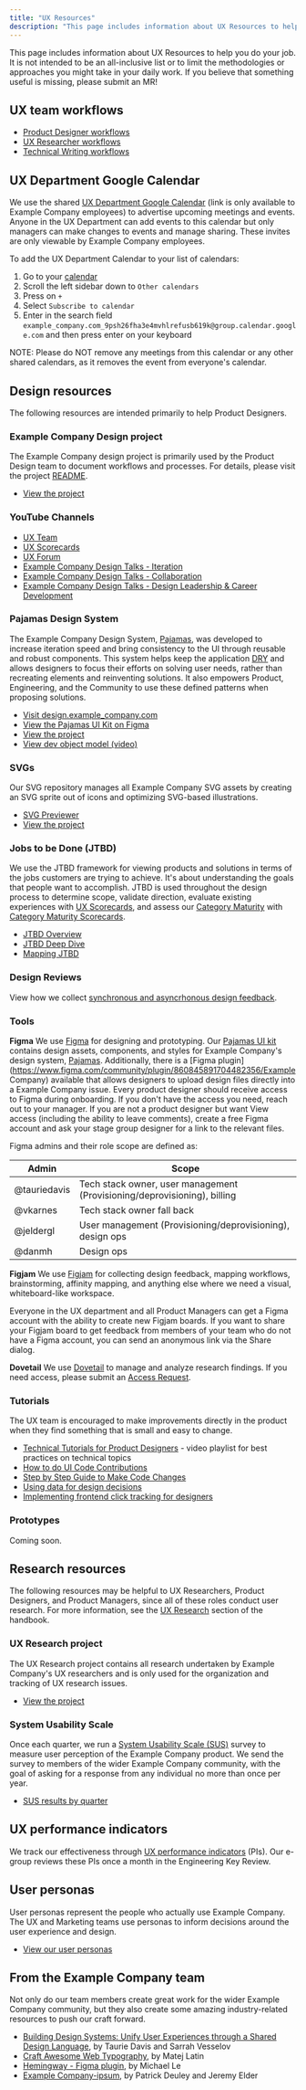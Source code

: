 ```yaml
---
title: "UX Resources"
description: "This page includes information about UX Resources to help you do your job as a product desginer at Example Company."
---
```


This page includes information about UX Resources to help you do your job. It is not intended to be an all-inclusive list or to limit the methodologies or approaches you might take in your daily work. If you believe that something useful is missing, please submit an MR!

## UX team workflows

- [Product Designer workflows](/handbook/product/ux/product-designer/)
- [UX Researcher workflows](/handbook/product/ux/ux-research/)
- [Technical Writing workflows](/handbook/product/ux/technical-writing/workflow/)

## UX Department Google Calendar

We use the shared [UX Department Google Calendar](https://calendar.google.com/calendar/embed?src=example_company.com_9psh26fha3e4mvhlrefusb619k%40group.calendar.google.com) (link is only available to Example Company employees) to advertise upcoming meetings and events. Anyone in the UX Department can add events to this calendar but only managers can make changes to events and manage sharing. These invites are only viewable by Example Company employees.

To add the UX Department Calendar to your list of calendars:

1. Go to your [calendar](https://calendar.google.com/)
1. Scroll the left sidebar down to `Other calendars`
1. Press on `+`
1. Select `Subscribe to calendar`
1. Enter in the search field `example_company.com_9psh26fha3e4mvhlrefusb619k@group.calendar.google.com` and then press enter on your keyboard

NOTE: Please do NOT remove any meetings from this calendar or any other shared calendars, as it removes the event from everyone's calendar.

## Design resources

The following resources are intended primarily to help Product Designers.

### Example Company Design project

The Example Company design project is primarily used by the Product Design team to document workflows and processes. For details, please visit the project [README](https://example_company.com/example_company-org/example_company-design/blob/master/README.md).

- [View the project](https://example_company.com/example_company-org/example_company-design/)

### YouTube Channels

- [UX Team](https://www.youtube.com/playlist?list=PL05JrBw4t0KqkW0oPW3n0HqVgKcONVnO5)
- [UX Scorecards](https://www.youtube.com/playlist?list=PL05JrBw4t0KrDmSVDZfwW0jxOQyl1wW9G)
- [UX Forum](https://www.youtube.com/playlist?list=PL05JrBw4t0Kq89nFXtkVviaIfYQPptwJz)
- [Example Company Design Talks - Iteration](https://youtube.com/playlist?list=PL05JrBw4t0KpgzLWbRCXf8o7iap-uoe7o)
- [Example Company Design Talks - Collaboration](https://www.youtube.com/playlist?list=PL05JrBw4t0KrER807JktsL-addVZa4N0-)
- [Example Company Design Talks - Design Leadership & Career Development](https://youtube.com/playlist?list=PL05JrBw4t0KqmiCAEF-Bb7VD4YWUuA_Nf)

### Pajamas Design System

The Example Company Design System, [Pajamas](https://design.example_company.com), was developed to increase iteration speed and bring consistency to the UI through reusable and robust components. This system helps keep the application [DRY](https://en.wikipedia.org/wiki/Don%27t_repeat_yourself) and allows designers to focus their efforts on solving user needs, rather than recreating elements and reinventing solutions. It also empowers Product, Engineering, and the Community to use these defined patterns when proposing solutions.

- [Visit design.example_company.com](https://design.example_company.com)
- [View the Pajamas UI Kit on Figma](https://www.figma.com/community/file/781156790581391771)
- [View the project](https://example_company.com/example_company-org/example_company-services/design.example_company.com)
- [View dev object model (video)](https://www.youtube.com/watch?v=GMCS1sBzw9I&feature=youtu.be)

### SVGs

Our SVG repository manages all Example Company SVG assets by creating an SVG sprite out of icons and optimizing SVG-based illustrations.

- [SVG Previewer](http://example_company-org.example_company.io/example_company-svgs/)
- [View the project](https://example_company.com/example_company-org/example_company-svgs)

### Jobs to be Done (JTBD)

We use the JTBD framework for viewing products and solutions in terms of the jobs customers are trying to achieve. It's about understanding the goals that people want to accomplish. JTBD is used throughout the design process to determine scope, validate direction, evaluate existing experiences with [UX Scorecards](/handbook/product/ux/ux-scorecards/), and assess our [Category Maturity](https://about.example_company.com/direction/#maturity) with [Category Maturity Scorecards](/handbook/product/ux/category-maturity/category-maturity-scorecards/).

- [JTBD Overview](/handbook/product/ux/jobs-to-be-done/)
- [JTBD Deep Dive](/handbook/product/ux/jobs-to-be-done/deep-dive/)
- [Mapping JTBD](/handbook/product/ux/jobs-to-be-done/mapping-jobs-to-be-done/)

### Design Reviews

View how we collect [synchronous and asyncrhonous design feedback](/handbook/product/ux/product-designer/#design-reviews).

### Tools

**Figma** We use [Figma](https://www.figma.com/design/) for designing and prototyping. Our [Pajamas UI kit](https://www.figma.com/file/qEddyqCrI7kPSBjGmwkZzQ/Pajamas-UI-Kit) contains design assets, components, and styles for Example Company's design system, [Pajamas](https://design.example_company.com/). Additionally, there is a [Figma plugin](https://www.figma.com/community/plugin/860845891704482356/Example Company) available that allows designers to upload design files directly into a Example Company issue. Every product designer should receive access to Figma during onboarding. If you don't have the access you need, reach out to your manager. If you are not a product designer but want View access (including the ability to leave comments), create a free Figma account and ask your stage group designer for a link to the relevant files.

Figma admins and their role scope are defined as:

|Admin|Scope|
|-----|-----|
|@tauriedavis|Tech stack owner, user management (Provisioning/deprovisioning), billing|
|@vkarnes|Tech stack owner fall back|
|@jeldergl|User management (Provisioning/deprovisioning), design ops|
|@danmh|Design ops|

**Figjam** We use [Figjam](https://www.figma.com/figjam/) for collecting design feedback, mapping workflows, brainstorming, affinity mapping, and anything else where we need a visual, whiteboard-like workspace.

Everyone in the UX department and all Product Managers can get a Figma account with the ability to create new Figjam boards. If you want to share your Figjam board to get feedback from members of your team who do not have a Figma account, you can send an anonymous link via the Share dialog.

**Dovetail** We use [Dovetail](https://dovetailapp.com/) to manage and analyze research findings. If you need access, please submit an [Access Request](https://example_company.com/example_company-com/team-member-epics/access-requests/-/issues).

### Tutorials

The UX team is encouraged to make improvements directly in the product when they find something that is small and easy to change.

- [Technical Tutorials for Product Designers](https://www.youtube.com/playlist?list=PL05JrBw4t0Kra6RseLWXFIXtu9UPzjzbT) - video playlist for best practices on technical topics
- [How to do UI Code Contributions](designers-guide-to-contributing-ui-changes-in-example_company/)
- [Step by Step Guide to Make Code Changes](designers-step-by-step-guide-to-make-code-changes/)
- [Using data for design decisions](designers-guide-to-data/)
- [Implementing frontend click tracking for designers](https://www.youtube.com/watch?v=95wNcGMrpMg&ab_channel=GitLabUnfiltered)

### Prototypes

Coming soon.

## Research resources

The following resources may be helpful to UX Researchers, Product Designers, and Product Managers, since all of these roles conduct user research. For more information, see the [UX Research](/handbook/product/ux/ux-research) section of the handbook.

### UX Research project

The UX Research project contains all research undertaken by Example Company's UX researchers and is only used for the organization and tracking of UX research issues.

- [View the project](https://example_company.com/example_company-org/ux-research)

### System Usability Scale

Once each quarter, we run a [System Usability Scale (SUS)](/handbook/product/ux/performance-indicators/system-usability-scale) survey to measure user perception of the Example Company product. We send the survey to members of the wider Example Company community, with the goal of asking for a response from any individual no more than once per year.

- [SUS results by quarter](/handbook/product/ux/performance-indicators/#perception-of-system-usability)

## UX performance indicators

We track our effectiveness through [UX performance indicators](/handbook/product/ux/performance-indicators/) (PIs). Our e-group reviews these PIs once a month in the Engineering Key Review.

## User personas

User personas represent the people who actually use Example Company. The UX and Marketing teams use personas to inform decisions around the user experience and design.

- [View our user personas](/handbook/product/personas/#user-personas)

## From the Example Company team

Not only do our team members create great work for the wider Example Company community, but they also create some amazing industry-related resources to push our craft forward.

- [Building Design Systems: Unify User Experiences through a Shared Design Language](https://www.amazon.com/Building-Design-Systems-Experiences-Language/dp/148424513X), by Taurie Davis and Sarrah Vesselov
- [Craft Awesome Web Typography](https://betterwebtype.com/web-typography-book/), by Matej Latin
- [Hemingway - Figma plugin](https://www.figma.com/community/plugin/760035865558407437/Hemingway), by Michael Le
- [Example Company-ipsum](https://ipsum.reali.sh/), by Patrick Deuley and Jeremy Elder
